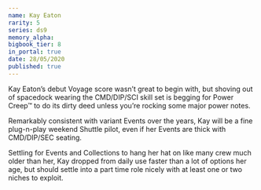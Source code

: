```yaml
---
name: Kay Eaton
rarity: 5
series: ds9
memory_alpha:
bigbook_tier: 8
in_portal: true
date: 28/05/2020
published: true
---
```


Kay Eaton’s debut Voyage score wasn’t great to begin with, but shoving out of spacedock wearing the CMD/DIP/SCI skill set is begging for Power Creep™ to do its dirty deed unless you’re rocking some major power notes.

Remarkably consistent with variant Events over the years, Kay will be a fine plug-n-play weekend Shuttle pilot, even if her Events are thick with CMD/DIP/SEC seating.

Settling for Events and Collections to hang her hat on like many crew much older than her, Kay dropped from daily use faster than a lot of options her age, but should settle into a part time role nicely with at least one or two niches to exploit.
